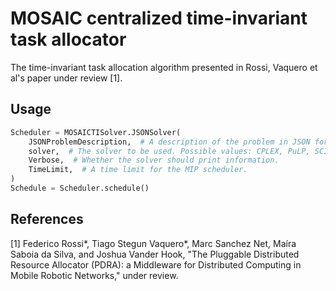 # MOSAIC centralized time-invariant task allocator

The time-invariant task allocation algorithm presented in Rossi, Vaquero et al's paper under review \[1\].

## Usage

```python
Scheduler = MOSAICTISolver.JSONSolver(
    JSONProblemDescription,  # A description of the problem in JSON format. See below for a detailed specification.
    solver,  # The solver to be used. Possible values: CPLEX, PuLP, SCIP, GLPK.
    Verbose,  # Whether the solver should print information.
    TimeLimit,  # A time limit for the MIP scheduler.
)
Schedule = Scheduler.schedule()
```

## References

[1] Federico Rossi\*, Tiago Stegun Vaquero\*, Marc Sanchez Net, Maíra Saboia da Silva, and Joshua Vander Hook, "The Pluggable Distributed Resource Allocator (PDRA): a Middleware for Distributed Computing in Mobile Robotic Networks," under review.